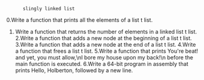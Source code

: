           slingly linked list
0.Write a function that prints all the elements of a list t list.
1. Write a function that returns the number of elements in a linked list t list.
2.Write a function that adds a new node at the beginning of a list t list.
3.Write a function that adds a new node at the end of a list t list.
4.Write a function that frees a list t list.
5.Write a function that prints You're beat! and yet, you must allow,\nI bore my house upon my back!\n before the main function is executed.
6.Write a 64-bit program in assembly that prints Hello, Holberton, followed by a new line.

